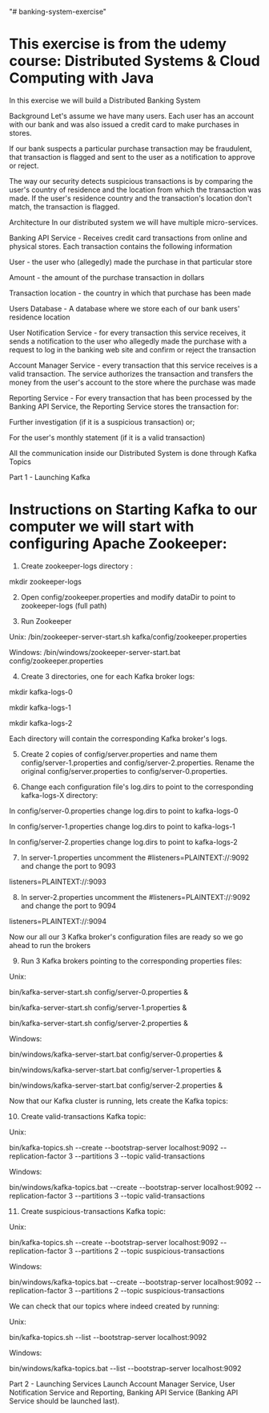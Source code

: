 "# banking-system-exercise"
# This exercise is from the udemy course: Distributed Systems & Cloud Computing with Java

In this exercise we will build a Distributed Banking System

Background
Let's assume we have many users. Each user has an account with our bank and was also issued a credit card to make purchases in stores.

If our bank suspects a particular purchase transaction may be fraudulent, that transaction is flagged and sent to the user as a notification to approve or reject.

The way our security detects suspicious transactions is by comparing the user's country of residence and the location from which the transaction was made. If the user's residence country and the transaction's location don't match, the transaction is flagged.

Architecture
In our distributed system we will have multiple micro-services.

Banking API Service - Receives credit card transactions from online and physical stores. Each transaction contains the following information

User - the user who (allegedly) made the purchase in that particular store

Amount - the amount of the purchase transaction in dollars

Transaction location - the country in which that purchase has been made

Users Database - A database where we store each of our bank users' residence location

User Notification Service - for every transaction this service receives, it sends a notification to the user who allegedly made the purchase with a request to log in the banking web site and confirm or reject the transaction

Account Manager Service - every transaction that this service receives is a valid transaction. The service authorizes the transaction and transfers the money from the user's account to the store where the purchase was made

Reporting Service - For every transaction that has been processed by the Banking API Service, the Reporting Service stores the transaction for:

Further investigation (if it is a suspicious transaction) or;

For the user's monthly statement (if it is a valid transaction)

All the communication inside our Distributed System is done through Kafka Topics


Part 1 - Launching Kafka
# Instructions on Starting Kafka to our computer we will start with configuring Apache Zookeeper:

1. Create zookeeper-logs directory :

mkdir zookeeper-logs

2. Open config/zookeeper.properties and modify dataDir to point to zookeeper-logs (full path)

3. Run Zookeeper

Unix: /bin/zookeeper-server-start.sh kafka/config/zookeeper.properties

Windows: /bin/windows/zookeeper-server-start.bat config/zookeeper.properties

4. Create 3 directories, one for each Kafka broker logs:

mkdir kafka-logs-0

mkdir kafka-logs-1

mkdir kafka-logs-2

Each directory will contain the corresponding Kafka broker's logs.

5. Create 2 copies of  config/server.properties and name them config/server-1.properties and config/server-2.properties. Rename the original config/server.properties to config/server-0.properties.

6. Change each configuration file's log.dirs to point to the corresponding kafka-logs-X directory:

In config/server-0.properties change log.dirs  to point to kafka-logs-0

In config/server-1.properties change log.dirs  to point to kafka-logs-1

In config/server-2.properties change log.dirs  to point to kafka-logs-2

7. In server-1.properties uncomment the #listeners=PLAINTEXT://:9092 and change the port to 9093

listeners=PLAINTEXT://:9093

8. In server-2.properties uncomment the #listeners=PLAINTEXT://:9092 and change the port to 9094

listeners=PLAINTEXT://:9094



Now our all our 3 Kafka broker's configuration files are ready so we go ahead to run the brokers

9. Run 3 Kafka brokers pointing to the corresponding properties files:

Unix:

bin/kafka-server-start.sh config/server-0.properties &

bin/kafka-server-start.sh config/server-1.properties &

bin/kafka-server-start.sh config/server-2.properties &

Windows:

bin/windows/kafka-server-start.bat config/server-0.properties &

bin/windows/kafka-server-start.bat config/server-1.properties &

bin/windows/kafka-server-start.bat config/server-2.properties &

Now that our Kafka cluster is running, lets create the Kafka topics:

10. Create valid-transactions Kafka topic:

Unix:

bin/kafka-topics.sh --create --bootstrap-server localhost:9092 --replication-factor 3 --partitions 3 --topic valid-transactions

Windows:

bin/windows/kafka-topics.bat --create --bootstrap-server localhost:9092 --replication-factor 3 --partitions 3 --topic valid-transactions

11. Create suspicious-transactions Kafka topic:

Unix:

bin/kafka-topics.sh --create --bootstrap-server localhost:9092 --replication-factor 3 --partitions 2 --topic suspicious-transactions

Windows:

bin/windows/kafka-topics.bat --create --bootstrap-server localhost:9092 --replication-factor 3 --partitions 2 --topic suspicious-transactions



We can check that our topics where indeed created by running:

Unix:

bin/kafka-topics.sh --list --bootstrap-server localhost:9092

Windows:

bin/windows/kafka-topics.bat --list --bootstrap-server localhost:9092

Part 2 - Launching Services
Launch Account Manager Service, User Notification Service and Reporting, Banking API Service (Banking API Service should be launched last).